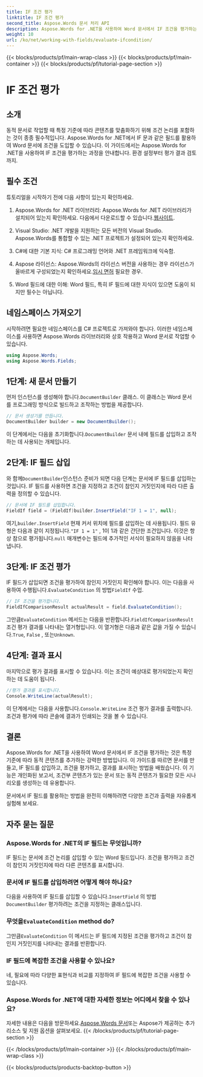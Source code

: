 ```yaml
---
title: IF 조건 평가
linktitle: IF 조건 평가
second_title: Aspose.Words 문서 처리 API
description: Aspose.Words for .NET을 사용하여 Word 문서에서 IF 조건을 평가하는 방법을 알아보세요. 이 단계별 가이드는 삽입, 평가 및 결과 표시를 다룹니다.
weight: 10
url: /ko/net/working-with-fields/evaluate-ifcondition/
---
```


{{< blocks/products/pf/main-wrap-class >}}
{{< blocks/products/pf/main-container >}}
{{< blocks/products/pf/tutorial-page-section >}}

# IF 조건 평가

## 소개

동적 문서로 작업할 때 특정 기준에 따라 콘텐츠를 맞춤화하기 위해 조건 논리를 포함하는 것이 종종 필수적입니다. Aspose.Words for .NET에서 IF 문과 같은 필드를 활용하여 Word 문서에 조건을 도입할 수 있습니다. 이 가이드에서는 Aspose.Words for .NET을 사용하여 IF 조건을 평가하는 과정을 안내합니다. 환경 설정부터 평가 결과 검토까지.

## 필수 조건

튜토리얼을 시작하기 전에 다음 사항이 있는지 확인하세요.

1.  Aspose.Words for .NET 라이브러리: Aspose.Words for .NET 라이브러리가 설치되어 있는지 확인하세요. 다음에서 다운로드할 수 있습니다.[웹사이트](https://releases.aspose.com/words/net/).

2. Visual Studio: .NET 개발을 지원하는 모든 버전의 Visual Studio. Aspose.Words를 통합할 수 있는 .NET 프로젝트가 설정되어 있는지 확인하세요.

3. C#에 대한 기본 지식: C# 프로그래밍 언어와 .NET 프레임워크에 익숙함.

4.  Aspose 라이선스: Aspose.Words의 라이선스 버전을 사용하는 경우 라이선스가 올바르게 구성되었는지 확인하세요.[임시 면허](https://purchase.aspose.com/temporary-license/) 필요한 경우.

5. Word 필드에 대한 이해: Word 필드, 특히 IF 필드에 대한 지식이 있으면 도움이 되지만 필수는 아닙니다.

## 네임스페이스 가져오기

시작하려면 필요한 네임스페이스를 C# 프로젝트로 가져와야 합니다. 이러한 네임스페이스를 사용하면 Aspose.Words 라이브러리와 상호 작용하고 Word 문서로 작업할 수 있습니다.

```csharp
using Aspose.Words;
using Aspose.Words.Fields;
```

## 1단계: 새 문서 만들기

 먼저 인스턴스를 생성해야 합니다.`DocumentBuilder` 클래스. 이 클래스는 Word 문서를 프로그래밍 방식으로 빌드하고 조작하는 방법을 제공합니다.

```csharp
// 문서 생성기를 만듭니다.
DocumentBuilder builder = new DocumentBuilder();
```

 이 단계에서는 다음을 초기화합니다.`DocumentBuilder` 문서 내에 필드를 삽입하고 조작하는 데 사용되는 개체입니다.

## 2단계: IF 필드 삽입

 와 함께`DocumentBuilder`인스턴스 준비가 되면 다음 단계는 문서에 IF 필드를 삽입하는 것입니다. IF 필드를 사용하면 조건을 지정하고 조건이 참인지 거짓인지에 따라 다른 출력을 정의할 수 있습니다.

```csharp
// 문서에 IF 필드를 삽입합니다.
FieldIf field = (FieldIf)builder.InsertField("IF 1 = 1", null);
```

 여기,`builder.InsertField` 현재 커서 위치에 필드를 삽입하는 데 사용됩니다. 필드 유형은 다음과 같이 지정됩니다.`"IF 1 = 1"` , 1이 1과 같은 간단한 조건입니다. 이것은 항상 참으로 평가됩니다.`null` 매개변수는 필드에 추가적인 서식이 필요하지 않음을 나타냅니다.

## 3단계: IF 조건 평가

 IF 필드가 삽입되면 조건을 평가하여 참인지 거짓인지 확인해야 합니다. 이는 다음을 사용하여 수행됩니다.`EvaluateCondition` 의 방법`FieldIf` 수업.

```csharp
// IF 조건을 평가합니다.
FieldIfComparisonResult actualResult = field.EvaluateCondition();
```

 그만큼`EvaluateCondition` 메서드는 다음을 반환합니다.`FieldIfComparisonResult` 조건 평가 결과를 나타내는 열거형입니다. 이 열거형은 다음과 같은 값을 가질 수 있습니다.`True`, `False` , 또는`Unknown`.

## 4단계: 결과 표시

마지막으로 평가 결과를 표시할 수 있습니다. 이는 조건이 예상대로 평가되었는지 확인하는 데 도움이 됩니다.

```csharp
//평가 결과를 표시합니다.
Console.WriteLine(actualResult);
```

 이 단계에서는 다음을 사용합니다.`Console.WriteLine` 조건 평가 결과를 출력합니다. 조건과 평가에 따라 콘솔에 결과가 인쇄되는 것을 볼 수 있습니다.

## 결론

Aspose.Words for .NET을 사용하여 Word 문서에서 IF 조건을 평가하는 것은 특정 기준에 따라 동적 콘텐츠를 추가하는 강력한 방법입니다. 이 가이드를 따르면 문서를 만들고, IF 필드를 삽입하고, 조건을 평가하고, 결과를 표시하는 방법을 배웠습니다. 이 기능은 개인화된 보고서, 조건부 콘텐츠가 있는 문서 또는 동적 콘텐츠가 필요한 모든 시나리오를 생성하는 데 유용합니다.

문서에서 IF 필드를 활용하는 방법을 완전히 이해하려면 다양한 조건과 출력을 자유롭게 실험해 보세요.

## 자주 묻는 질문

### Aspose.Words for .NET의 IF 필드는 무엇입니까?
IF 필드는 문서에 조건 논리를 삽입할 수 있는 Word 필드입니다. 조건을 평가하고 조건이 참인지 거짓인지에 따라 다른 콘텐츠를 표시합니다.

### 문서에 IF 필드를 삽입하려면 어떻게 해야 하나요?
 다음을 사용하여 IF 필드를 삽입할 수 있습니다.`InsertField` 의 방법`DocumentBuilder` 평가하려는 조건을 지정하는 클래스입니다.

###  무엇을`EvaluateCondition` method do?
 그만큼`EvaluateCondition` 이 메서드는 IF 필드에 지정된 조건을 평가하고 조건이 참인지 거짓인지를 나타내는 결과를 반환합니다.

### IF 필드에 복잡한 조건을 사용할 수 있나요?
네, 필요에 따라 다양한 표현식과 비교를 지정하여 IF 필드에 복잡한 조건을 사용할 수 있습니다.

### Aspose.Words for .NET에 대한 자세한 정보는 어디에서 찾을 수 있나요?
 자세한 내용은 다음을 방문하세요.[Aspose.Words 문서](https://reference.aspose.com/words/net/)또는 Aspose가 제공하는 추가 리소스 및 지원 옵션을 살펴보세요.
{{< /blocks/products/pf/tutorial-page-section >}}

{{< /blocks/products/pf/main-container >}}
{{< /blocks/products/pf/main-wrap-class >}}

{{< blocks/products/products-backtop-button >}}
